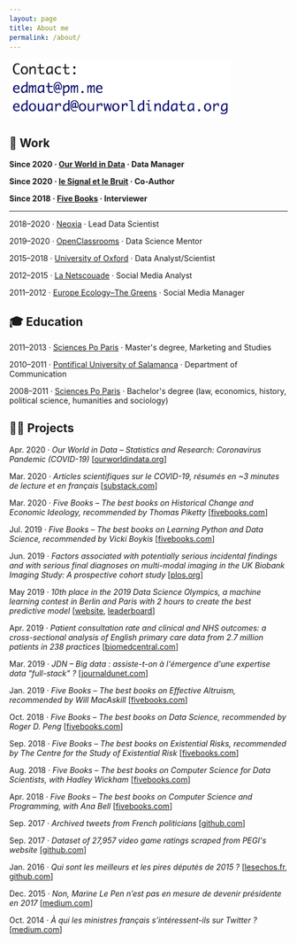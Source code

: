 ```yaml
---
layout: page
title: About me
permalink: /about/
---
```


![email](https://raw.githubusercontent.com/edomt/edomt.github.io/master/images/email.png)


## 💼 Work

**Since 2020 · [Our World in Data](https://ourworldindata.org/) · Data Manager**

**Since 2020 · [le Signal et le Bruit](https://signaletbruit.substack.com/subscribe) · Co-Author**

**Since 2018 · [Five Books](https://fivebooks.com/interviewer/edouard-mathieu/) · Interviewer**

---

2018–2020 · [Neoxia](https://neoxia.com/) · Lead Data Scientist

2019–2020 · [OpenClassrooms](https://openclassrooms.com) · Data Science Mentor

2015–2018 · [University of Oxford](https://www.medsci.ox.ac.uk/) · Data Analyst/Scientist

2012–2015 · [La Netscouade](http://www.lanetscouade.com/) · Social Media Analyst

2011–2012 · [Europe Ecology–The Greens](http://eelv.fr/) · Social Media Manager


## 🎓 Education

2011–2013 · [Sciences Po Paris](https://www.sciencespo.fr/en/home) · Master's degree, Marketing and Studies

2010–2011 · [Pontifical University of Salamanca](https://www.upsa.es/) · Department of Communication

2008–2011 · [Sciences Po Paris](https://www.sciencespo.fr/en/home) · Bachelor's degree (law, economics, history, political science, humanities and sociology)


## 👨‍💻 Projects

Apr. 2020 · *Our World in Data – Statistics and Research: Coronavirus Pandemic (COVID-19)* [[ourworldindata.org](https://ourworldindata.org/coronavirus)]

Mar. 2020 · *Articles scientifiques sur le COVID-19, résumés en ~3 minutes de lecture et en français* [[substack.com](https://covid19sci.substack.com/archive?sort=new)]

Mar. 2020 · *Five Books – The best books on Historical Change and Economic Ideology, recommended by Thomas Piketty* [[fivebooks.com](https://fivebooks.com/best-books/economic-ideology-thomas-piketty/)]

Jul. 2019 · *Five Books – The best books on Learning Python and Data Science, recommended by Vicki Boykis* [[fivebooks.com](https://fivebooks.com/best-books/learning-python-and-data-science-vicki-boykis/)]

Jun. 2019 · *Factors associated with potentially serious incidental findings and with serious final diagnoses on multi-modal imaging in the UK Biobank Imaging Study: A prospective cohort study* [[plos.org](https://doi.org/10.1371/journal.pone.0218267)]

May 2019 · *10th place in the 2019 Data Science Olympics, a machine learning contest in Berlin and Paris with 2 hours to create the best predictive model* [[website](https://www.datascience-olympics.com/), [leaderboard](https://raw.githubusercontent.com/edomt/edomt.github.io/master/images/dso2019_results.png)]

Apr. 2019 · *Patient consultation rate and clinical and NHS outcomes: a cross-sectional analysis of English primary care data from 2.7 million patients in 238 practices* [[biomedcentral.com](https://doi.org/10.1186/s12913-019-4036-y)]

Mar. 2019 · *JDN – Big data : assiste-t-on à l'émergence d'une expertise data "full-stack" ?* [[journaldunet.com](https://www.journaldunet.com/solutions/expert/70788/big-data---assiste-t-on-a-l-emergence-d-une-expertise-data--full-stack.shtml)]

Jan. 2019 · *Five Books – The best books on Effective Altruism, recommended by Will MacAskill* [[fivebooks.com](https://fivebooks.com/best-books/effective-altruism-will-macaskill/)]

Oct. 2018 · *Five Books – The best books on Data Science, recommended by Roger D. Peng* [[fivebooks.com](https://fivebooks.com/best-books/data-science-roger-peng/)]

Sep. 2018 · *Five Books – The best books on Existential Risks, recommended by The Centre for the Study of Existential Risk* [[fivebooks.com](https://fivebooks.com/best-books/existential-risks-cambridge-cser/)]

Aug. 2018 · *Five Books – The best books on Computer Science for Data Scientists, with Hadley Wickham* [[fivebooks.com](https://fivebooks.com/best-books/computer-science-data-science-hadley-wickham/)]

Apr. 2018 · *Five Books – The best books on Computer Science and Programming, with Ana Bell* [[fivebooks.com](https://fivebooks.com/best-books/programming-computer-science-ana-bell/)]

Sep. 2017 · *Archived tweets from French politicians* [[github.com](https://github.com/edomt/tweets_archive_FRpol)]

Sep. 2017 · *Dataset of 27,957 video game ratings scraped from PEGI's website* [[github.com](https://github.com/edomt/pegi)]

Jan. 2016 · *Qui sont les meilleurs et les pires députés de 2015 ?* [[lesechos.fr](https://www.lesechos.fr/15/01/2016/lesechos.fr/021620041874_qui-sont-les-meilleurs-et-les-pires-deputes-de-2015--.htm), [github.com](https://github.com/edomt/datapol)]

Dec. 2015 · *Non, Marine Le Pen n’est pas en mesure de devenir présidente en 2017* [[medium.com](https://medium.com/@edmathieu/non-marine-le-pen-n-est-pas-en-mesure-de-devenir-pr%C3%A9sidente-en-2017-859ebe516e5d)]

Oct. 2014 · *À qui les ministres français s’intéressent-ils sur Twitter ?* [[medium.com](https://medium.com/@edmathieu/a-qui-les-ministres-du-gouvernement-francais-sinteressent-ils-sur-twitter-4f21d2c98c2a)]

